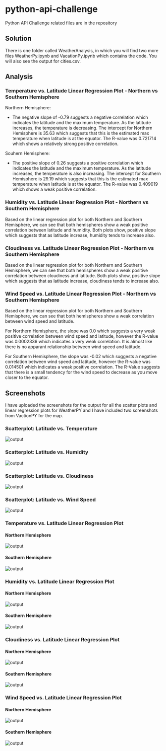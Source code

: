 # python-api-challenge
Python API Challenge related files are in the repository

## Solution
There is one folder called WeatherAnalysis, in which you will find two more files WeatherPy.ipynb and VacationPy.ipynb which contains the code. You will also see the output for cities.csv.

## Analysis
### Temperature vs. Latitude Linear Regression Plot - Northern vs Southern Hemisphere

Northern Hemisphere: 
- The negative slope of -0.79 suggests a negative correlation which indicates the latitude and the maximum temperature. As the latitude increases, the temperature is decreasing. The intercept for Northern Hemisphere is 35.63 which suggests that this is the estimated max temperature when latitude is at the equator. The R-value was 0.721714 which shows a relatively strong positive correlation.  

Souhern Hemisphere: 
- The positive slope of 0.26 suggests a positive correlation which indicates the latitude and the maximum temperature. As the latitude increases, the temperature is also increasing. The intercept for Southern Hemisphere is 29.19 which suggests that this is the estimated max temperature when latitude is at the equator. The R-value was 0.409019 which shows a weak positive correlation.  

### Humidity vs. Latitude Linear Regression Plot - Northern vs Southern Hemisphere
Based on the linear regression plot for both Northern and Southern Hemisphere, we can see that both hemispheres show a weak positive correlation between latitude and humidity. Both plots show, positive slope which suggests that as latitude increase, humidity tends to increase also. 

### Cloudiness vs. Latitude Linear Regression Plot - Northern vs Southern Hemisphere
Based on the linear regression plot for both Northern and Southern Hemisphere, we can see that both hemispheres show a weak positive correlation between cloudiness and latitude. Both plots show, positive slope which suggests that as latitude increase, cloudiness tends to increase also. 

### Wind Speed vs. Latitude Linear Regression Plot - Northern vs Southern Hemisphere
Based on the linear regression plot for both Northern and Southern Hemisphere, we can see that both hemispheres show a weak correlation between wind speed and latitude. 

For Northern Hemisphere, the slope was 0.0 which suggests a very weak positive correlation between wind speed and latitude, however the R-value was 0.0002339 which indicates a very weak correlation. It is almost like there is no apparant relationship between wind speed and latitude. 

For Southern Hemisphere, the slope was -0.02 which suggests a negative correlation between wind speed and latitude, however the R-value was 0.014501 which indicates a weak positive correlation. The R-Value suggests that there is a small tendency for the wind speed to decrease as you move closer to the equator. 

## Screenshots
I have uploaded the screenshots for the output for all the scatter plots and linear regression plots for WeatherPY and I have included two screenshots from VactionPY for the map. 

### Scatterplot: Latitude vs. Temperature

![output](Fig1.png)

### Scatterplot: Latitude vs. Humidity

![output](Fig2.png)

### Scatterplot: Latitude vs. Cloudiness

![output](Fig3.png)

### Scatterplot: Latitude vs. Wind Speed

![output](Fig4.png)

### Temperature vs. Latitude Linear Regression Plot

#### Northern Hemisphere
![output](Fig5.png)

#### Southern Hemisphere
![output](Fig6.png)

### Humidity vs. Latitude Linear Regression Plot

#### Northern Hemisphere
![output](Fig7.png)

#### Southern Hemisphere
![output](Fig8.png)

### Cloudiness vs. Latitude Linear Regression Plot

#### Northern Hemisphere
![output](Fig9.png)

#### Southern Hemisphere
![output](Fig10.png)

### Wind Speed vs. Latitude Linear Regression Plot

#### Northern Hemisphere
![output](Fig11.png)

#### Southern Hemisphere
![output](Fig12.png)

